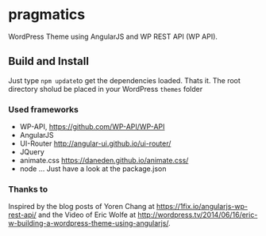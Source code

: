 pragmatics
===============
WordPress Theme using  AngularJS and WP REST API (WP API).

## Build and Install
Just type `npm update`to get the dependencies loaded.
Thats it. The root directory sholud be placed in your WordPress `themes` folder


### Used frameworks
 * WP-API, https://github.com/WP-API/WP-API
 * AngularJS
 * UI-Router http://angular-ui.github.io/ui-router/
 * JQuery
 * animate.css https://daneden.github.io/animate.css/
 * node
 ...
 Just have a look at the package.json

### Thanks to
Inspired by the blog posts of Yoren Chang at  https://1fix.io/angularjs-wp-rest-api/ and the Video of Eric Wolfe at http://wordpress.tv/2014/06/16/eric-w-building-a-wordpress-theme-using-angularjs/.
